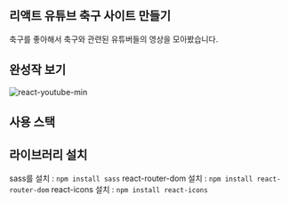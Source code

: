 ## 리액트 유튜브 축구 사이트 만들기

축구를 좋아해서 축구와 관련된 유튜버들의 영상을 모아봤습니다.

## 완성작 보기
![react-youtube-min](https://github.com/jinhomun/react-youtube/assets/144635699/ceaca7de-c166-4af6-abc5-10c1104d8e2b)


## 사용 스택 ##

## 라이브러리 설치
sass를 설치 : `npm install sass`
react-router-dom 설치 : `npm install react-router-dom`
react-icons 설치 : `npm install react-icons`
